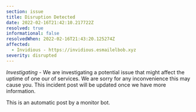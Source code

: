 ```yaml
---
section: issue
title: Disruption Detected
date: 2022-02-16T21:42:10.217722Z
resolved: true
informational: false
resolvedWhen: 2022-02-16T21:43:20.125274Z
affected:
  - Invidious - https://invidious.esmailelbob.xyz
severity: disrupted
---
```

*Investigating* - We are investigating a potential issue that might affect the uptime of one our of services. We are sorry for any inconvenience this may cause you. This incident post will be updated once we have more information.

This is an automatic post by a monitor bot.
        